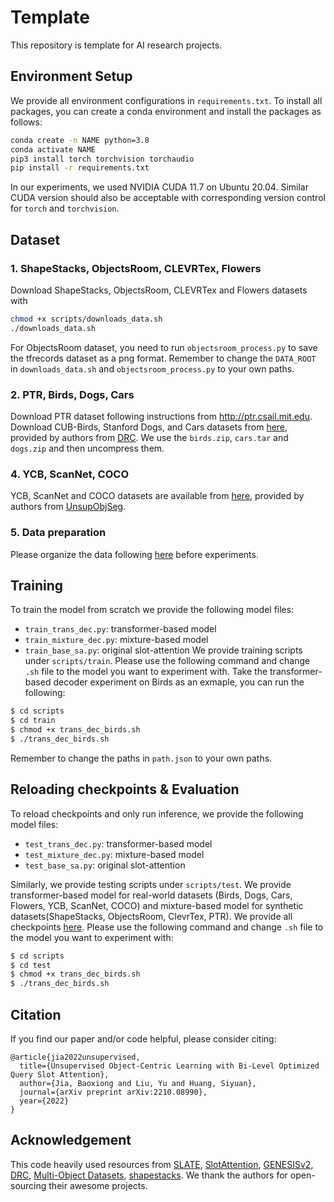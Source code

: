# Template

This repository is template for AI research projects. 

## Environment Setup
We provide all environment configurations in ``requirements.txt``. To install all packages, you can create a conda environment and install the packages as follows: 
```bash
conda create -n NAME python=3.8
conda activate NAME
pip3 install torch torchvision torchaudio
pip install -r requirements.txt
```
In our experiments, we used NVIDIA CUDA 11.7 on Ubuntu 20.04. Similar CUDA version should also be acceptable with corresponding version control for ``torch`` and ``torchvision``.

## Dataset
### 1. ShapeStacks, ObjectsRoom, CLEVRTex, Flowers
Download ShapeStacks, ObjectsRoom, CLEVRTex and Flowers datasets with
```bash
chmod +x scripts/downloads_data.sh
./downloads_data.sh
```
For ObjectsRoom dataset, you need to run ``objectsroom_process.py`` to save the tfrecords dataset as a png format.
Remember to change the ``DATA_ROOT`` in ``downloads_data.sh`` and ``objectsroom_process.py`` to your own paths.
### 2. PTR, Birds, Dogs, Cars
Download PTR dataset following instructions from http://ptr.csail.mit.edu. Download CUB-Birds, Stanford Dogs, and Cars datasets from [here](https://drive.google.com/drive/folders/1zEzsKV2hOlwaNRzrEXc9oGdpTBrrVIVk), provided by authors from [DRC](https://github.com/yuPeiyu98/DRC). We use the ```birds.zip```, ```cars.tar``` and ```dogs.zip``` and then uncompress them.

### 4. YCB, ScanNet, COCO
YCB, ScanNet and COCO datasets are available from [here](https://www.dropbox.com/sh/u1p1d6hysjxqauy/AACgEh0K5ANipuIeDnmaC5mQa?dl=0), provided by authors from [UnsupObjSeg](https://github.com/vLAR-group/UnsupObjSeg).

### 5. Data preparation
Please organize the data following [here](./data/README.md) before experiments.

## Training

To train the model from scratch we provide the following model files:
 - ``train_trans_dec.py``: transformer-based model
 - ``train_mixture_dec.py``: mixture-based model
 - ``train_base_sa.py``: original slot-attention
We provide training scripts under ``scripts/train``. Please use the following command and change ``.sh`` file to the model you want to experiment with. Take the transformer-based decoder experiment on Birds as an exmaple, you can run the following:
```bash
$ cd scripts
$ cd train
$ chmod +x trans_dec_birds.sh
$ ./trans_dec_birds.sh
```
Remember to change the paths in ``path.json`` to your own paths.
## Reloading checkpoints & Evaluation

To reload checkpoints and only run inference, we provide the following model files:
 - ``test_trans_dec.py``: transformer-based model
 - ``test_mixture_dec.py``: mixture-based model
 - ``test_base_sa.py``: original slot-attention

Similarly, we provide testing scripts under ```scripts/test```. We provide transformer-based model for real-world datasets (Birds, Dogs, Cars, Flowers, YCB, ScanNet, COCO) 
and mixture-based model for synthetic datasets(ShapeStacks, ObjectsRoom, ClevrTex, PTR). We provide all checkpoints [here](https://drive.google.com/drive/folders/10LmK9JPWsSOcezqd6eLjuzn38VdwkBUf?usp=sharing). Please use the following command and change ``.sh`` file to the model you want to experiment with:
```bash
$ cd scripts
$ cd test
$ chmod +x trans_dec_birds.sh
$ ./trans_dec_birds.sh
```

## Citation
If you find our paper and/or code helpful, please consider citing:
```
@article{jia2022unsupervised,
  title={Unsupervised Object-Centric Learning with Bi-Level Optimized Query Slot Attention},
  author={Jia, Baoxiong and Liu, Yu and Huang, Siyuan},
  journal={arXiv preprint arXiv:2210.08990},
  year={2022}
}
```

## Acknowledgement
This code heavily used resources from [SLATE](https://github.com/singhgautam/slate), [SlotAttention](https://github.com/untitled-ai/slot_attention), [GENESISv2](https://github.com/applied-ai-lab/genesis), [DRC](https://github.com/yuPeiyu98/DRC.git), [Multi-Object Datasets](https://github.com/deepmind/multi_object_datasets), [shapestacks](https://github.com/ogroth/shapestacks). We thank the authors for open-sourcing their awesome projects.
